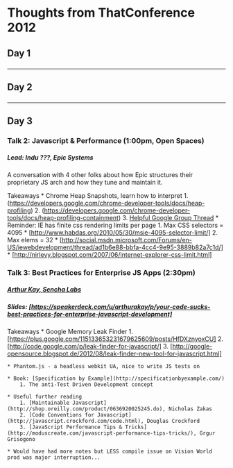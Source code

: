 # Thoughts from ThatConference 2012

## Day 1

### 


***

## Day 2

### 


***


## Day 3


### Talk 2: Javascript & Performance (1:00pm, Open Spaces)
##### Lead: Indu ???, Epic Systems

A conversation with 4 other folks about how Epic structures their proprietary JS arch
and how they tune and maintain it.

Takeaways
    * Chrome Heap Snapshots, learn how to interpret
        1. (https://developers.google.com/chrome-developer-tools/docs/heap-profiling)
        2. (https://developers.google.com/chrome-developer-tools/docs/heap-profiling-containment)
        3. [Helpful Google Group Thread](https://groups.google.com/forum/?fromgroups#!topic/google-chrome-developer-tools/pfhssg-h6es%5B1-25%5D)
    * Reminder: IE has finite css rendering limits per page
        1. Max CSS selectors = 4095 
            * [http://www.habdas.org/2010/05/30/msie-4095-selector-limit/]
        2. Max <link> elems = 32
            * [http://social.msdn.microsoft.com/Forums/en-US/iewebdevelopment/thread/ad1b6e88-bbfa-4cc4-9e95-3889b82a7c1d/]
            * [http://nirlevy.blogspot.com/2007/06/internet-explorer-css-limit.html]


### Talk 3: Best Practices for Enterprise JS Apps (2:30pm)
##### [Arthur Kay, Sencha Labs](http://speakerdeck.com/u/arthurakay)
##### Slides: [https://speakerdeck.com/u/arthurakay/p/your-code-sucks-best-practices-for-enterprise-javascript-development]

Takeaways
    * Google Memory Leak Finder
        1. [https://plus.google.com/115133653231679625609/posts/HfDXznyoxCU]
        2. [http://code.google.com/p/leak-finder-for-javascript/]
        3. [http://google-opensource.blogspot.de/2012/08/leak-finder-new-tool-for-javascript.html]

    * Phantom.js - a headless webkit UA, nice to write JS tests on

    * Book: [Specification by Example](http://specificationbyexample.com/)
        1. The anti-Test Driven Development concept

    * Useful further reading
        1. [Maintainable Javascript](http://shop.oreilly.com/product/0636920025245.do), Nicholas Zakas
        2. [Code Conventions for Javascript](http://javascript.crockford.com/code.html), Douglas Crockford
        3. [JavaScript Performance Tips & Tricks](http://moduscreate.com/javascript-performance-tips-tricks/), Grgur Grisogono

    * Would have had more notes but LESS compile issue on Vision World prod was major interruption...